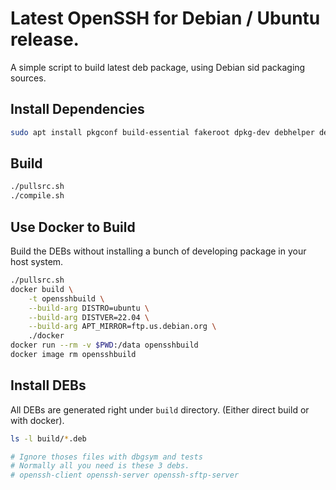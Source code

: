 # Latest OpenSSH for Debian / Ubuntu release.


A simple script to build latest deb package, using Debian sid packaging sources.


## Install Dependencies

```bash
sudo apt install pkgconf build-essential fakeroot dpkg-dev debhelper debhelper-compat dh-exec dh-runit libaudit-dev libedit-dev libfido2-dev libgtk-3-dev libselinux1-dev libsystemd-dev
```

## Build

```bash
./pullsrc.sh
./compile.sh
```

## Use Docker to Build

Build the DEBs without installing a bunch of developing package in your host system.

```bash
./pullsrc.sh
docker build \
    -t opensshbuild \
    --build-arg DISTRO=ubuntu \
    --build-arg DISTVER=22.04 \
    --build-arg APT_MIRROR=ftp.us.debian.org \
    ./docker
docker run --rm -v $PWD:/data opensshbuild
docker image rm opensshbuild
```

## Install DEBs

All DEBs are generated right under `build` directory. (Either direct build or with docker).

```bash
ls -l build/*.deb

# Ignore thoses files with dbgsym and tests
# Normally all you need is these 3 debs.
# openssh-client openssh-server openssh-sftp-server
```